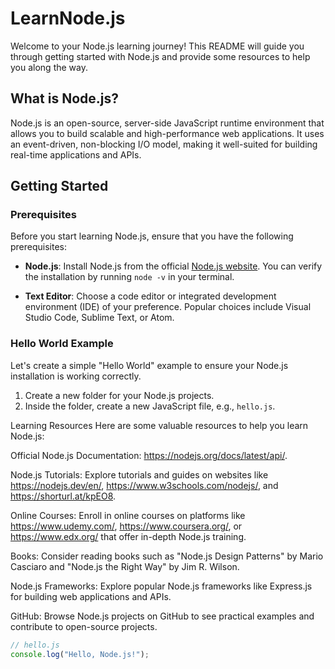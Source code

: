 # LearnNode.js

Welcome to your Node.js learning journey! This README will guide you through getting started with Node.js and provide some resources to help you along the way.

## What is Node.js?

Node.js is an open-source, server-side JavaScript runtime environment that allows you to build scalable and high-performance web applications. It uses an event-driven, non-blocking I/O model, making it well-suited for building real-time applications and APIs.

## Getting Started

### Prerequisites

Before you start learning Node.js, ensure that you have the following prerequisites:

- **Node.js**: Install Node.js from the official [Node.js website](https://nodejs.org/). You can verify the installation by running `node -v` in your terminal.

- **Text Editor**: Choose a code editor or integrated development environment (IDE) of your preference. Popular choices include Visual Studio Code, Sublime Text, or Atom.

### Hello World Example

Let's create a simple "Hello World" example to ensure your Node.js installation is working correctly. 

1. Create a new folder for your Node.js projects.
2. Inside the folder, create a new JavaScript file, e.g., `hello.js`.

Learning Resources
Here are some valuable resources to help you learn Node.js:

Official Node.js Documentation: https://nodejs.org/docs/latest/api/.

Node.js Tutorials: Explore tutorials and guides on websites like https://nodejs.dev/en/, https://www.w3schools.com/nodejs/, and https://shorturl.at/kpEO8.

Online Courses: Enroll in online courses on platforms like https://www.udemy.com/, https://www.coursera.org/, or https://www.edx.org/ that offer in-depth Node.js training.

Books: Consider reading books such as "Node.js Design Patterns" by Mario Casciaro and "Node.js the Right Way" by Jim R. Wilson.

Node.js Frameworks: Explore popular Node.js frameworks like Express.js for building web applications and APIs.

GitHub: Browse Node.js projects on GitHub to see practical examples and contribute to open-source projects.



```javascript
// hello.js
console.log("Hello, Node.js!");

